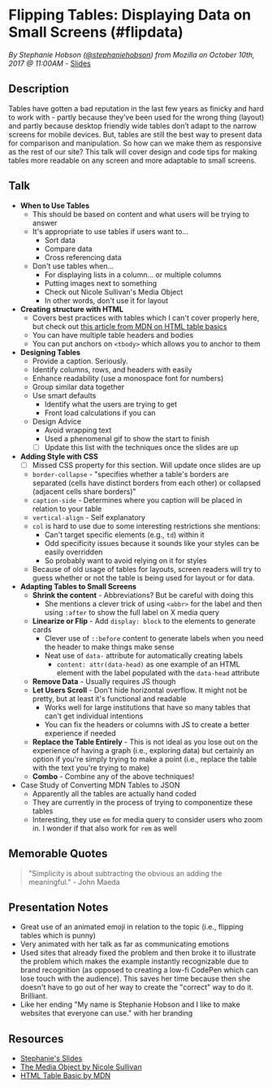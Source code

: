 # Flipping Tables: Displaying Data on Small Screens (#flipdata)
*By Stephanie Hobson ([@stephaniehobson](https://twitter.com/stephaniehobson)) from Mozilla on October 10th, 2017 @ 11:00AM* - [Slides](https://www.slideshare.net/stephaniehobson/flipping-tables-displaying-data-on-small-screens-80633870)

## Description

Tables have gotten a bad reputation in the last few years as finicky and hard to work with - partly because they’ve been used for the wrong thing (layout) and partly because desktop friendly wide tables don’t adapt to the narrow screens for mobile devices. But, tables are still the best way to present data for comparison and manipulation. So how can we make them as responsive as the rest of our site? This talk will cover design and code tips for making tables more readable on any screen and more adaptable to small screens.

## Talk

- **When to Use Tables**
    - This should be based on content and what users will be trying to answer
    - It's appropriate to use tables if users want to...
        - Sort data
        - Compare data
        - Cross referencing data
    - Don't use tables when...
        - For displaying lists in a column... or multiple columns
        - Putting images next to something
        - Check out Nicole Sullivan's Media Object
        - In other words, don't use it for layout
- **Creating structure with HTML**
    - Covers best practices with tables which I can't cover properly here, but check out [this article from MDN on HTML table basics](https://developer.mozilla.org/en-US/docs/Learn/HTML/Tables/Basics)
    - You can have multiple table headers and bodies
    - You can put anchors on `<tbody>` which allows you to anchor to them
- **Designing Tables**
    - Provide a caption. Seriously.
    - Identify columns, rows, and headers with easily 
    - Enhance readability (use a monospace font for numbers)
    - Group similar data together
    - Use smart defaults
        - Identify what the users are trying to get
        - Front load calculations if you can
    - Design Advice
        - Avoid wrapping text
        - Used a phenomenal gif to show the start to finish
        - [ ] Update this list with the techniques once the slides are up
- **Adding Style with CSS**
    - [ ] Missed CSS property for this section. Will update once slides are up
    - `border-collapse` - "specifies whether a table's borders are separated (cells have distinct borders from each other) or collapsed (adjacent cells share borders)"
    - `caption-side` - Determines where you caption will be placed in relation to your table
    - `vertical-align` - Self explanatory
    - `col` is hard to use due to some interesting restrictions she mentions:
        - Can't target specific elements (e.g., `td`) within it 
        - Odd specificity issues because it sounds like your styles can be easily overridden
        - So probably want to avoid relying on it for styles
    - Because of old usage of tables for layouts, screen readers will try to guess whether or not the table is being used for layout or for data.
- **Adapting Tables to Small Screens**
    - **Shrink the content** - Abbreviations? But be careful with doing this
        - She mentions a clever trick of using `<abbr>` for the label and then using `:after` to show the full label on X media query
    - **Linearize or Flip** - Add `display: block` to the elements to generate cards
        - Clever use of `::before` content to generate labels when you need the header to make things make sense
        - Neat use of `data-` attribute for automatically creating labels 
            - `content: attr(data-head)` as one example of an HTML element with the label populated with the `data-head` attribute
    - **Remove Data** - Usually requires JS though
    - **Let Users Scroll** - Don't hide horizontal overflow. It might not be pretty, but at least it's functional and readable
        - Works well for large institutions that have so many tables that can't get individual intentions
        - You can fix the headers or columns with JS to create a better experience if needed
    - **Replace the Table Entirely** - This is not ideal as you lose out on the experience of having a graph (i.e., exploring data) but certainly an option if you're simply trying to make a point (i.e., replace the table with the text you're trying to make)
    - **Combo** - Combine any of the above techniques!
- Case Study of Converting MDN Tables to JSON
    - Apparently all the tables are actually hand coded
    - They are currently in the process of trying to componentize these tables
    - Interesting, they use `em` for media query to consider users who zoom in. I wonder if that also work for `rem` as well

## Memorable Quotes

> "Simplicity is about subtracting the obvious an adding the meaningful." - John Maeda

## Presentation Notes

- Great use of an animated emoji in relation to the topic (i.e., flipping tables which is punny)
- Very animated with her talk as far as communicating emotions
- Used sites that already fixed the problem and then broke it to illustrate the problem which makes the example instantly recognizable due to brand recognition (as opposed to creating a low-fi CodePen which can lose touch with the audience). This saves her time because then she doesn't have to go out of her way to create the "correct" way to do it. Brilliant.
- Like her ending "My name is Stephanie Hobson and I like to make websites that everyone can use." with her branding

## Resources

- [Stephanie's Slides](https://www.slideshare.net/stephaniehobson/flipping-tables-displaying-data-on-small-screens-80633870)
- [The Media Object by Nicole Sullivan](http://www.stubbornella.org/content/2010/06/25/the-media-object-saves-hundreds-of-lines-of-code/)
- [HTML Table Basic by MDN](https://developer.mozilla.org/en-US/docs/Learn/HTML/Tables/Basics)

